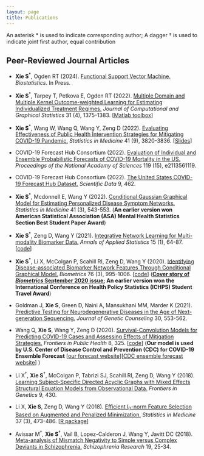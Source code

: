 ```yaml
---
layout: page
title: Publications
---
```

An asterisk &#42; is used to indicate corresponding author; A dagger &#8224; is used to indicate joint first author, equal contribution

## Peer-Reviewed Journal Articles

- **Xie S**<sup>&#42;</sup>, Ogden RT (2024). [Functional Support Vector Machine.](https://academic.oup.com/biostatistics/advance-article/doi/10.1093/biostatistics/kxae007/7627802) *Biostatistics*. In Press.
  
- **Xie S**<sup>&#42;</sup>, Tarpey T, Petkova E, Ogden RT (2022). [Multiple Domain and Multiple Kernel Outcome-weighted Learning for Estimating Individualized Treatment Regimes.](https://amstat.tandfonline.com/doi/full/10.1080/10618600.2022.2067552) *Journal of Computational and Graphical Statistics* 31 (4), 1375-1383. [[Matlab toolbox](https://github.com/shanghongxie/OWMKL)]

- **Xie S**<sup>&#42;</sup>, Wang W, Wang Q, Wang Y, Zeng D (2022). [Evaluating Effectiveness of Public Health Intervention Strategies for Mitigating COVID-19 Pandemic.](https://onlinelibrary.wiley.com/doi/10.1002/sim.9482) *Statistics in Medicine* 41 (9), 3820-3836. [[Slides](https://shanghongxie.github.io/folder/COVID-NESS.pdf)]

- COVID-19 Forecast Hub Consortium (2022). [Evaluation of Individual and Ensemble Probabilistic Forecasts of COVID-19 Mortality in the US.](https://www.pnas.org/doi/10.1073/pnas.2113561119) *Proceedings of the National Academy of Sciences* 119 (15), e2113561119.

- COVID-19 Forecast Hub Consortium (2022). [The United States COVID-19 Forecast Hub Dataset.](https://www.nature.com/articles/s41597-022-01517-w) *Scientific Data* 9, 462.

- **Xie S**<sup>&#42;</sup>, Mcdonnell E, Wang Y (2022). [Conditional Gaussian Graphical
Model for Estimating Personalized Disease Symptom Networks.](https://onlinelibrary.wiley.com/doi/10.1002/sim.9274) *Statistics in Medicine* 41 (3), 543-553. (**An earlier version won American Statistical Association (ASA) Mental Health Statistics Section Best Student Paper Award**)
   
- **Xie S**<sup>&#42;</sup>, Zeng D, Wang Y (2021). [Integrative Network Learning for Multi-modality
Biomarker Data.](https://projecteuclid.org/journals/annals-of-applied-statistics/volume-15/issue-1/Integrative-network-learning-for-multimodality-biomarker-data/10.1214/20-AOAS1382.short) *Annals of Applied Statistics* 15 (1), 64-87. [[code](https://github.com/shanghongxie/INL)]

- **Xie S**<sup>&#42;</sup>, Li X, McColgan P, Scahill RI, Zeng D, Wang Y (2020). [Identifying Disease-associated Biomarker Network Features Through Conditional Graphical Model.](https://onlinelibrary.wiley.com/doi/10.1111/biom.13201) *Biometrics* 76 (3), 995-1006. [[code](https://github.com/shanghongxie/Covariate-adjusted-network)]  (**[Cover story of *Biometrics* September 2020 issue](https://onlinelibrary.wiley.com/doi/10.1111/biom.13092); An earlier version won the International Conference on Health Policy Statistics (ICHPS) Student Travel Award**) 

    
- Goldman J, **Xie S**, Green D, Naini A, Mansukhani MM, Marder K (2021). [Predictive Testing for Neurodegenerative Diseases in the Age of Next-generation Sequencing.](https://onlinelibrary.wiley.com/doi/abs/10.1002/jgc4.1342) *Journal of Genetic Counseling* 30, 553-562. 


- Wang Q, **Xie S**, Wang Y, Zeng D (2020). [Survival-Convolution Models for Predicting COVID-19 Cases and Assessing Effects of Mitigation Strategies.](https://www.frontiersin.org/articles/10.3389/fpubh.2020.00325/full) *Frontiers in Public Health* 8, 325. [[code](https://github.com/COVID19BIOSTAT/covid19_prediction)] (**Our model is used by U.S. Center of Disease Control and Prevention (CDC) for COVID-19 Ensemble Forecast** [[our forecast website](https://github.com/COVID19BIOSTAT/covid19_prediction)][[CDC ensemble forecast website](https://www.cdc.gov/coronavirus/2019-ncov/covid-data/forecasting-us.html)] )

       
- Li X<sup>&#8224;</sup>, **Xie S**<sup>&#8224;</sup>, McColgan P, Tabrizi SJ,  Scahill RI, Zeng D, Wang Y (2018). [Learning Subject-Specific Directed Acyclic Graphs with Mixed Effects Structural Equation Models from Observational Data.](https://www.frontiersin.org/articles/10.3389/fgene.2018.00430/full) _Frontiers in Genetics_ 9, 430.
       
- Li X, **Xie S**, Zeng D, Wang Y (2018). [Efficient l<sub>0</sub>-norm Feature Selection Based on Augmented and Penalized Minimization.](https://onlinelibrary.wiley.com/doi/abs/10.1002/sim.7526) *Statistics in Medicine* 37 (3), 473-486. [[R package](https://cran.r-project.org/web/packages/APML0/index.html)]


- Avissar M<sup>&#8224;</sup>, **Xie S**<sup>&#8224;</sup>, Vail B, Lopez-Calderon J, Wang Y, Javitt DC (2018). [Meta-analysis of Mismatch Negativity to Simple versus Complex Deviants in Schizophrenia.](https://www.sciencedirect.com/science/article/pii/S0920996417304103) _Schizophrenia Research_ 19, 25-34. 
<br/>


